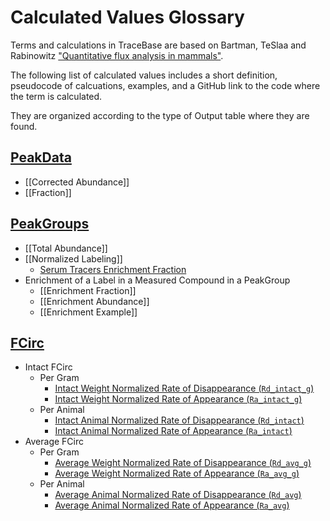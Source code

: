 # Calculated Values Glossary

Terms and calculations in TraceBase are based on Bartman, TeSlaa and Rabinowitz
["Quantitative flux analysis in mammals"](https://doi.org/10.1038/s42255-021-00419-2).

The following list of calculated values includes a short definition, pseudocode of calcuations, examples, and a GitHub
link to the code where the term is calculated.

They are organized according to the type of Output table where they are found.

<!-- markdownlint-disable MD007 -->
## [PeakData](../Download/About%20the%20Data/Data%20Types/PeakData.md)
* [[Corrected Abundance]]
* [[Fraction]]

## [PeakGroups](../Download/About%20the%20Data/Data%20Types/PeakGroups.md)
* [[Total Abundance]]
* [[Normalized Labeling]]
    * [Serum Tracers Enrichment Fraction](Normalized%20Labeling.md#serum_tracers_enrichment_fraction)
* Enrichment of a Label in a Measured Compound in a PeakGroup
    * [[Enrichment Fraction]]
    * [[Enrichment Abundance]]
    * [[Enrichment Example]]

## [FCirc](../Download/About%20the%20Data/Data%20Types/FCirc.md)
* Intact FCirc
    * Per Gram
        * [Intact Weight Normalized Rate of Disappearance (`Rd_intact_g`)](FCirc%20Rates.md#Rd_intact_g)
        * [Intact Weight Normalized Rate of Appearance (`Ra_intact_g`)](FCirc%20Rates.md#Ra_intact_g)
    * Per Animal
        * [Intact Animal Normalized Rate of Disappearance (`Rd_intact`)](FCirc%20Rates.md#Rd_intact)
        * [Intact Animal Normalized Rate of Appearance (`Ra_intact`)](FCirc%20Rates.md#Ra_intact)
* Average FCirc
    * Per Gram
        * [Average Weight Normalized Rate of Disappearance (`Rd_avg_g`)](FCirc%20Rates.md#Rd_avg_g)
        * [Average Weight Normalized Rate of Appearance (`Ra_avg_g`)](FCirc%20Rates.md#Ra_avg_g)
    * Per Animal
        * [Average Animal Normalized Rate of Disappearance (`Rd_avg`)](FCirc%20Rates.md#Rd_avg)
        * [Average Animal Normalized Rate of Appearance (`Ra_avg`)](FCirc%20Rates.md#Ra_avg)
<!-- markdownlint-enable MD007 -->
